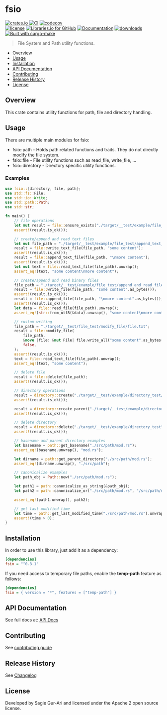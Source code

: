 # fsio

[![crates.io](https://img.shields.io/crates/v/fsio.svg)](https://crates.io/crates/fsio) [![CI](https://github.com/sagiegurari/fsio/workflows/CI/badge.svg?branch=master)](https://github.com/sagiegurari/fsio/actions) [![codecov](https://codecov.io/gh/sagiegurari/fsio/branch/master/graph/badge.svg)](https://codecov.io/gh/sagiegurari/fsio)<br>
[![license](https://img.shields.io/crates/l/fsio.svg)](https://github.com/sagiegurari/fsio/blob/master/LICENSE) [![Libraries.io for GitHub](https://img.shields.io/librariesio/github/sagiegurari/fsio.svg)](https://libraries.io/cargo/fsio) [![Documentation](https://docs.rs/fsio/badge.svg)](https://docs.rs/crate/fsio/) [![downloads](https://img.shields.io/crates/d/fsio.svg)](https://crates.io/crates/fsio)<br>
[![Built with cargo-make](https://sagiegurari.github.io/cargo-make/assets/badges/cargo-make.svg)](https://sagiegurari.github.io/cargo-make)

> File System and Path utility functions.

* [Overview](#overview)
* [Usage](#usage)
* [Installation](#installation)
* [API Documentation](https://sagiegurari.github.io/fsio/)
* [Contributing](.github/CONTRIBUTING.md)
* [Release History](CHANGELOG.md)
* [License](#license)

<a name="overview"></a>
## Overview
This crate contains utility functions for path, file and directory handling.

<a name="usage"></a>
## Usage
There are multiple main modules for fsio:

* fsio::path - Holds path related functions and traits. They do not directly modify the file system.
* fsio::file - File utility functions such as read_file, write_file, ...
* fsio::directory - Directory specific utility functions.

### Examples

<!--{ "examples/example.rs" | lines: 1 | code: rust }-->
```rust
use fsio::{directory, file, path};
use std::fs::File;
use std::io::Write;
use std::path::Path;
use std::str;

fn main() {
    // file operations
    let mut result = file::ensure_exists("./target/__test/example/file_test/dir1/dir2/file.txt");
    assert!(result.is_ok());

    // create/append and read text files
    let mut file_path = "./target/__test/example/file_test/append_text_file/file.txt";
    result = file::write_text_file(file_path, "some content");
    assert!(result.is_ok());
    result = file::append_text_file(file_path, "\nmore content");
    assert!(result.is_ok());
    let mut text = file::read_text_file(file_path).unwrap();
    assert_eq!(text, "some content\nmore content");

    // create/append and read binary files
    file_path = "./target/__test/example/file_test/append_and_read_file_test/file.txt";
    result = file::write_file(file_path, "some content".as_bytes());
    assert!(result.is_ok());
    result = file::append_file(file_path, "\nmore content".as_bytes());
    assert!(result.is_ok());
    let data = file::read_file(file_path).unwrap();
    assert_eq!(str::from_utf8(&data).unwrap(), "some content\nmore content");

    // custom writing
    file_path = "./target/__test/file_test/modify_file/file.txt";
    result = file::modify_file(
        file_path,
        &move |file: &mut File| file.write_all("some content".as_bytes()),
        false,
    );
    assert!(result.is_ok());
    text = file::read_text_file(file_path).unwrap();
    assert_eq!(text, "some content");

    // delete file
    result = file::delete(file_path);
    assert!(result.is_ok());

    // directory operations
    result = directory::create("./target/__test/example/directory_test/dir1/dir2");
    assert!(result.is_ok());

    result = directory::create_parent("./target/__test/example/directory_test/dir1/files/file.txt");
    assert!(result.is_ok());

    // delete directory
    result = directory::delete("./target/__test/example/directory_test");
    assert!(result.is_ok());

    // basename and parent directory examples
    let basename = path::get_basename("./src/path/mod.rs");
    assert_eq!(basename.unwrap(), "mod.rs");

    let dirname = path::get_parent_directory("./src/path/mod.rs");
    assert_eq!(dirname.unwrap(), "./src/path");

    // canonicalize examples
    let path_obj = Path::new("./src/path/mod.rs");

    let path1 = path::canonicalize_as_string(&path_obj);
    let path2 = path::canonicalize_or("./src/path/mod.rs", "/src/path/mod.rs");

    assert_eq!(path1.unwrap(), path2);

    // get last modified time
    let time = path::get_last_modified_time("./src/path/mod.rs").unwrap();
    assert!(time > 0);
}
```
<!--{ end }-->

<a name="installation"></a>
## Installation
In order to use this library, just add it as a dependency:

```ini
[dependencies]
fsio = "^0.3.1"
```

If you need access to temporary file paths, enable the **temp-path** feature as follows:

```ini
[dependencies]
fsio = { version = "*", features = ["temp-path"] }
```

## API Documentation
See full docs at: [API Docs](https://sagiegurari.github.io/fsio/)

## Contributing
See [contributing guide](.github/CONTRIBUTING.md)

<a name="history"></a>
## Release History

See [Changelog](CHANGELOG.md)

<a name="license"></a>
## License
Developed by Sagie Gur-Ari and licensed under the Apache 2 open source license.
